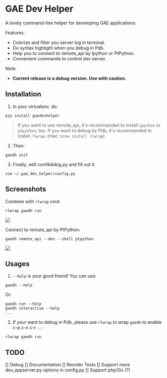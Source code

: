 # GAE Dev Helper

A lovely command-line helper for developing GAE applications.
  
Features:
* Colorize and filter you server log in terminal.
* Do syntax highlight when you debug in Pdb.
* Help you to connect to remote_api by Ipython or PtPython.
* Convenient commands to control dev server. 
  
Note:
* **Current release is a debug version. Use with caution.**
  
## Installation  
  
1. In your virtualenv, do:
```
pip install gaedevhelper
```

> If you want to use remote_api, it's recommanded to install `ipython` or `ptpython`, too.
> If you want to debug by Pdb, it's recommanded to install `rlwrap`. (mac: `brew install rlwrap`)

2. Then:

```
gaedh init
```

3. Finally, edit confikikikig.py and fill out it.
```
vim ~/.gae_dev_helper/config.py
```

## Screenshots

Combine with `rlwrap` cmd:
```
rlwrap gaedh run
```
![](https://dl.dropboxusercontent.com/u/7414946/github/1__rlwrap_gaedh_run__rlwrap_.png)

Connect to remote_api by PtPython:
```
gaedh remote_api --dev --shell ptpython
```
![](https://dl.dropboxusercontent.com/u/7414946/github/1__gaedh_remote_api_--dev_--shell_ptpython__python_.png)
  
  
## Usages

1. `--help` is your good friend! You can use:

```
gaedh --help
```
Or:
```
gaedh run --help
gaedh interactive --help
...
```

2. If your want to debug in Pdb, please use `rlwrap` to wrap `gaedh` to enable c-p c-n c-r ... :
```
rlwrap gaedh run
```


## TODO
[] Debug
[] Documentation
[] Reorder Tests
[] Support more dev_appserver.py options in config.py
[] Support php/Go (?)

